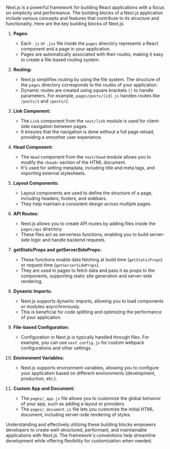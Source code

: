 Next.js is a powerful framework for building React applications with a focus on simplicity and performance. The building blocks of a Next.js application include various concepts and features that contribute to its structure and functionality. Here are the key building blocks of Next.js:

1. **Pages:**
   - Each `.js` or `.jsx` file inside the `pages` directory represents a React component and a page in your application.
   - Pages are automatically associated with their routes, making it easy to create a file-based routing system.

2. **Routing:**
   - Next.js simplifies routing by using the file system. The structure of the `pages` directory corresponds to the routes of your application.
   - Dynamic routes are created using square brackets `[]` to handle parameters. For example, `pages/posts/[id].js` handles routes like `/posts/1` and `/posts/2`.

3. **Link Component:**
   - The `Link` component from the `next/link` module is used for client-side navigation between pages.
   - It ensures that the navigation is done without a full page reload, providing a smoother user experience.

4. **Head Component:**
   - The `Head` component from the `next/head` module allows you to modify the `<head>` section of the HTML document.
   - It's used for setting metadata, including title and meta tags, and importing external stylesheets.

5. **Layout Components:**
   - Layout components are used to define the structure of a page, including headers, footers, and sidebars.
   - They help maintain a consistent design across multiple pages.

6. **API Routes:**
   - Next.js allows you to create API routes by adding files inside the `pages/api` directory.
   - These files act as serverless functions, enabling you to build server-side logic and handle backend requests.

7. **getStaticProps and getServerSideProps:**
   - These functions enable data fetching at build time (`getStaticProps`) or request time (`getServerSideProps`).
   - They are used in pages to fetch data and pass it as props to the components, supporting static site generation and server-side rendering.

8. **Dynamic Imports:**
   - Next.js supports dynamic imports, allowing you to load components or modules asynchronously.
   - This is beneficial for code splitting and optimizing the performance of your application.

9. **File-based Configuration:**
   - Configuration in Next.js is typically handled through files. For example, you can use `next.config.js` for custom webpack configurations and other settings.

10. **Environment Variables:**
    - Next.js supports environment variables, allowing you to configure your application based on different environments (development, production, etc.).

11. **Custom App and Document:**
    - The `pages/_app.js` file allows you to customize the global behavior of your app, such as adding a layout or providers.
    - The `pages/_document.js` file lets you customize the initial HTML document, including server-side rendering of styles.

Understanding and effectively utilizing these building blocks empowers developers to create well-structured, performant, and maintainable applications with Next.js. The framework's conventions help streamline development while offering flexibility for customization when needed.